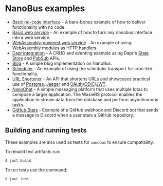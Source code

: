 # NanoBus examples

* [Basic no-code interface](./nocode-invocation/) - A bare-bones example of how to deliver functionality with no code.
* [Basic web service](./basic-web-service/) - An example of how to turn any nanobus interface into a web service.
* [WebAssembly-powered web service](./wasm-web-service/) - An example of using WebAssembly modules as HTTP handlers.
* [Dapr integration](./dapr) - A CRUD and eventing example using Dapr's [State Store](https://docs.dapr.io/developing-applications/building-blocks/state-management/state-management-overview/) and [PubSub](https://docs.dapr.io/developing-applications/building-blocks/pubsub/pubsub-overview/) APIs.
* [Blog](./blog/) - A simple blog implementation on NanoBus.
* [Scheduler](./scheduler/) - An example of using the scheduler transport for cron-like functionality.
* [URL Shortener](./urlshortener/) - An API that shortens URLs and showcases practical use of [Postgres](https://www.postgresql.org), [Jaeger](https://www.jaegertracing.io) and [OAuth](https://oauth.net)/[ODIC](https://openid.net/connect/)/[JWT](https://jwt.io).
* [NanoChat](./nanochat/) - A simple messaging platform that uses multiple Iotas to compose a larger application. The WasmRS protocol enables the application to stream data from the database and perform asynchronous tasks.
* [GitHub Stars](./github-stars/) - Example of a GitHub webhook and Discord bot that sends a message to Discord when a user stars a GitHub repository.

## Building and running tests

These examples are also used as tests for `nanobus` to ensure compatibility.

To rebuild test artifacts run:

```sh
$ just build
```

To run tests use the command:

```sh
$ just test
```